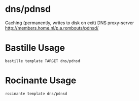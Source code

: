 # dns/pdnsd
Caching (permanently, writes to disk on exit) DNS proxy-server
http://members.home.nl/p.a.rombouts/pdnsd/

# Bastille Usage
```shell
bastille template TARGET dns/pdnsd
```

# Rocinante Usage
```shell
rocinante template dns/pdnsd
```
